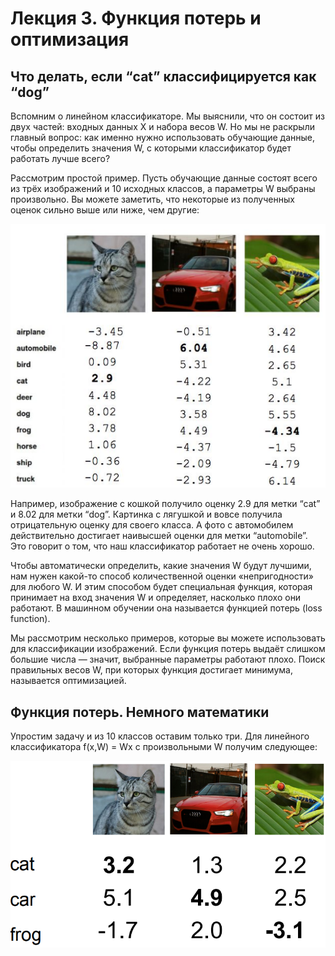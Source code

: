 # Лекция 3. Функция потерь и оптимизация
## Что делать, если “cat” классифицируется как “dog”
Вспомним о линейном классификаторе. Мы выяснили, что он состоит из двух частей: входных данных X и набора весов W. Но мы не раскрыли главный вопрос: как именно нужно использовать обучающие данные, чтобы определить значения W, с которыми классификатор будет работать лучше всего?

Рассмотрим простой пример. Пусть обучающие данные состоят всего из трёх изображений и 10 исходных классов, а параметры W выбраны произвольно. Вы можете заметить, что некоторые из полученных оценок сильно выше или ниже, чем другие:

![image](pics3/image0.png)

Например, изображение с кошкой получило оценку 2.9 для метки “cat” и 8.02 для метки “dog”. Картинка с лягушкой и вовсе получила отрицательную оценку для своего класса. А фото с автомобилем действительно достигает наивысшей оценки для метки “automobile”. Это говорит о том, что наш классификатор работает не очень хорошо. 

Чтобы автоматически определить, какие значения W будут лучшими, нам нужен какой-то способ количественной оценки «непригодности» для любого W. И этим способом будет специальная функция, которая принимает на вход значения W и определяет, насколько плохо они работают. В машинном обучении она называется функцией потерь (loss function).

Мы рассмотрим несколько примеров, которые вы можете использовать для классификации изображений. Если функция потерь выдаёт слишком большие числа — значит, выбранные параметры работают плохо. Поиск правильных весов W, при которых функция достигает минимума, называется оптимизацией.

## Функция потерь. Немного математики

Упростим задачу и из 10 классов оставим только три. Для линейного классификатора f(x,W) = Wx с произвольными W получим следующее:

![image](pics3/image1.png)

